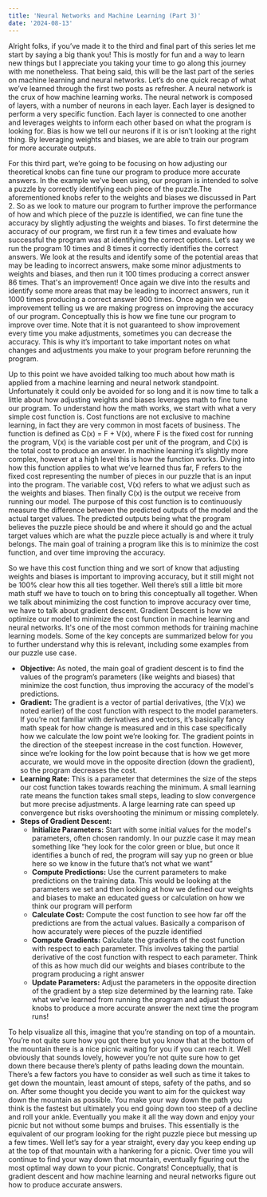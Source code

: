 ```yaml
---
title: 'Neural Networks and Machine Learning (Part 3)'
date: '2024-08-13'
---
```


Alright folks, if you’ve made it to the third and final part of this series let me start by saying a big thank you! This is mostly for fun and a way to learn new things but I appreciate you taking your time to go along this journey with me nonetheless. That being said, this will be the last part of the series on machine learning and neural networks. Let’s do one quick recap of what we’ve learned through the first two posts as refresher. A neural network is the crux of how machine learning works. The neural network is composed of layers, with a number of neurons in each layer. Each layer is designed to perform a very specific function. Each layer is connected to one another and leverages weights to inform each other based on what the program is looking for. Bias is how we tell our neurons if it is or isn’t looking at the right thing. By leveraging weights and biases, we are able to train our program for more accurate outputs.

For this third part, we’re going to be focusing on how adjusting our theoretical knobs can fine tune our program to produce more accurate answers. In the example we’ve been using, our program is intended to solve a puzzle by correctly identifying each piece of the puzzle.The aforementioned knobs refer to the weights and biases we discussed in Part 2. So as we look to mature our program to further improve the performance of how and which piece of the puzzle is identified, we can fine tune the accuracy by slightly adjusting the weights and biases. To first determine the accuracy of our program, we first run it a few times and evaluate how successful the program was at identifying the correct options. Let’s say we run the program 10 times and 8 times it correctly identifies the correct answers. We look at the results and identify some of the potential areas that may be leading to incorrect answers, make some minor adjustments to weights and biases, and then run it 100 times producing a correct answer 86 times. That's an improvement! Once again we dive into the results and identify some more areas that may be leading to incorrect answers, run it 1000 times producing a correct answer 900 times. Once again we see improvement telling us we are making progress on improving the accuracy of our program. Conceptually this is how we fine tune our program to improve over time. Note that it is not guaranteed to show improvement every time you make adjustments, sometimes you can decrease the accuracy. This is why it’s important to take important notes on what changes and adjustments you make to your program before rerunning the program. 

Up to this point we have avoided talking too much about how math is applied from a machine learning and neural network standpoint. Unfortunately it could only be avoided for so long and it is now time to talk a little about how adjusting weights and biases leverages math to fine tune our program. To understand how the math works, we start with what a very simple cost function is. Cost functions are not exclusive to machine learning, in fact they are very common in most facets of business. The function is defined as C(x) = F + V(x), where F is the fixed cost for running the program, V(x) is the variable cost per unit of the program, and C(x) is the total cost to produce an answer. In machine learning it’s slightly more complex, however at a high level this is how the function works. Diving into how this function applies to what we’ve learned thus far, F refers to the fixed cost representing the number of pieces in our puzzle that is an input into the program. The variable cost, V(x) refers to what we adjust such as the weights and biases. Then finally C(x) is the output we receive from running our model. The purpose of this cost function is to continuously measure the difference between the predicted outputs of the model and the actual target values. The predicted outputs being what the program believes the puzzle piece should be and where it should go and the actual target values which are what the puzzle piece actually is and where it truly belongs. The main goal of training a program like this is to minimize the cost function, and over time improving the accuracy.

So we have this cost function thing and we sort of know that adjusting weights and biases is important to improving accuracy, but it still might not be 100% clear how this all ties together. Well there’s still a little bit more math stuff we have to touch on to bring this conceptually all together. When we talk about minimizing the cost function to improve accuracy over time, we have to talk about gradient descent. Gradient Descent is how we optimize our model to minimize the cost function in machine learning and neural networks. It's one of the most common methods for training machine learning models. Some of the key concepts are summarized below for you to further understand why this is relevant, including some examples from our puzzle use case.

- **Objective:** As noted, the main goal of gradient descent is to find the values of the program’s parameters (like weights and biases) that minimize the cost function, thus improving the accuracy of the model's predictions.
- **Gradient:** The gradient is a vector of partial derivatives, (the V(x) we noted earlier) of the cost function with respect to the model parameters. If you’re not familiar with derivatives and vectors, it’s basically fancy math speak for how change is measured and in this case specifically how we calculate the low point we’re looking for. The gradient points in the direction of the steepest increase in the cost function. However, since we’re looking for the low point because that is how we get more accurate, we would move in the opposite direction (down the gradient), so the program decreases the cost.
- **Learning Rate:** This is a parameter that determines the size of the steps our cost function takes towards reaching the minimum. A small learning rate means the function takes small steps, leading to slow convergence but more precise adjustments. A large learning rate can speed up convergence but risks overshooting the minimum or missing completely.
- **Steps of Gradient Descent:**
    - **Initialize Parameters:** Start with some initial values for the model's parameters, often chosen randomly. In our puzzle case it may mean something like “hey look for the color green or blue, but once it identifies a bunch of red, the program will say yup no green or blue here so we know in the future that’s not what we want”
    - **Compute Predictions:** Use the current parameters to make predictions on the training data. This would be looking at the parameters we set and then looking at how we defined our weights and biases to make an educated guess or calculation on how we think our program will perform
    - **Calculate Cost:** Compute the cost function to see how far off the predictions are from the actual values. Basically a comparison of how accurately were pieces of the puzzle identified 
    - **Compute Gradients:** Calculate the gradients of the cost function with respect to each parameter. This involves taking the partial derivative of the cost function with respect to each parameter. Think of this as how much did our weights and biases contribute to the program producing a right answer
    - **Update Parameters:** Adjust the parameters in the opposite direction of the gradient by a step size determined by the learning rate. Take what we’ve learned from running the program and adjust those knobs to produce a more accurate answer the next time the program runs!

To help visualize all this, imagine that you’re standing on top of a mountain. You’re not quite sure how you got there but you know that at the bottom of the mountain there is a nice picnic waiting for you if you can reach it. Well obviously that sounds lovely, however you’re not quite sure how to get down there because there’s plenty of paths leading down the mountain. There’s a few factors you have to consider as well such as time it takes to get down the mountain, least amount of steps, safety of the paths, and so on. After some thought you decide you want to aim for the quickest way down the mountain as possible. You make your way down the path you think is the fastest but ultimately you end going down too steep of a decline and roll your ankle. Eventually you make it all the way down and enjoy your picnic but not without some bumps and bruises. This essentially is the equivalent of our program looking for the right puzzle piece but messing up a few times. Well let’s say for a year straight, every day you keep ending up at the top of that mountain with a hankering for a picnic. Over time you will continue to find your way down that mountain, eventually figuring out the most optimal way down to your picnic. Congrats! Conceptually, that is gradient descent and how machine learning and neural networks figure out how to produce accurate answers.
